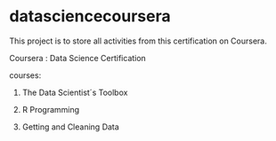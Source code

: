 # datasciencecoursera

This project is to store all activities from this certification on Coursera.

Coursera : Data Science Certification

courses:

1. The Data Scientist´s Toolbox

2. R Programming

3. Getting and Cleaning Data
